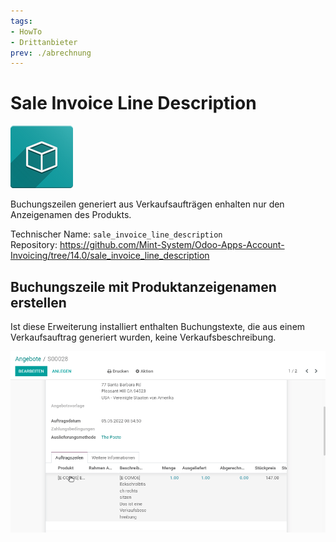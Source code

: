 ```yaml
---
tags:
- HowTo
- Drittanbieter
prev: ./abrechnung
---
```

# Sale Invoice Line Description

![icon_oms_box](assets/icon_oms_box.png)

Buchungszeilen generiert aus Verkaufsaufträgen enhalten nur den Anzeigenamen des Produkts.

Technischer Name: `sale_invoice_line_description`\
Repository: <https://github.com/Mint-System/Odoo-Apps-Account-Invoicing/tree/14.0/sale_invoice_line_description>

## Buchungszeile mit Produktanzeigenamen erstellen

Ist diese Erweiterung installiert enthalten Buchungstexte, die aus einem Verkaufsauftrag generiert wurden, keine Verkaufsbeschreibung.

![Sale Invoice Line Description](assets/Sale%20Invoice%20Line%20Description.gif)
